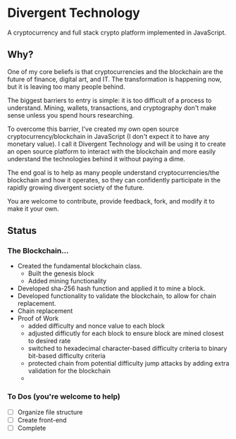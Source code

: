 # Divergent Technology

A cryptocurrency and full stack crypto platform implemented in JavaScript.

## Why?

One of my core beliefs is that cryptocurrencies and the blockchain are the future of finance, digital art, and IT. The transformation is happening now, but it is leaving too many people behind.

The biggest barriers to entry is simple: it is too difficult of a process to understand. Mining, wallets, transactions, and cryptography don't make sense unless you spend hours researching.

To overcome this barrier, I've created my own open source cryptocurrency/blockchain in JavaScript (I don't expect it to have any monetary value). I call it Divergent Technology and will be using it to create an open source platform to interact with the blockchain and more easily understand the technologies behind it without paying a dime.

The end goal is to help as many people understand cryptocurrencies/the blockchain and how it operates, so they can confidently participate in the rapidly growing divergent society of the future.

You are welcome to contribute, provide feedback, fork, and modify it to make it your own.

## Status

### The Blockchain...

-   Created the fundamental blockchain class.
    -   Built the genesis block
    -   Added mining functionality
-   Developed sha-256 hash function and applied it to mine a block.
-   Developed functionality to validate the blockchain, to allow for chain replacement.
-   Chain replacement
-   Proof of Work
    -   added difficulty and nonce value to each block
    -   adjusted difficutly for each block to ensure block are mined closest to desired rate
    -   switched to hexadecimal character-based difficulty criteria to binary bit-based difficulty criteria
    -   protected chain from potential difficulty jump attacks by adding extra validation for the blockchain
    -

### To Dos (you're welcome to help)

-   [ ] Organize file structure
-   [ ] Create front-end
-   [ ] Complete

